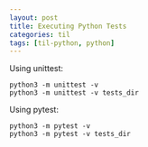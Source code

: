 ```yaml
---
layout: post
title: Executing Python Tests
categories: til
tags: [til-python, python]
---
```


Using unittest:
```
python3 -m unittest -v
python3 -m unittest -v tests_dir
```

Using pytest:
```
python3 -m pytest -v
python3 -m pytest -v tests_dir
```
